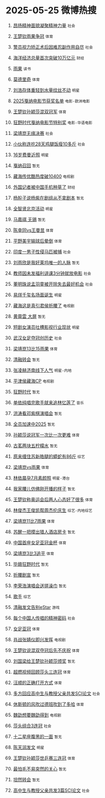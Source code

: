 # 2025-05-25 微博热搜 
1. [昂扬精神面貌凝聚精神力量](https://m.weibo.cn/search?containerid=100103type%3D1%26t%3D10%26q%3D%23%E6%98%82%E6%89%AC%E7%B2%BE%E7%A5%9E%E9%9D%A2%E8%B2%8C%E5%87%9D%E8%81%9A%E7%B2%BE%E7%A5%9E%E5%8A%9B%E9%87%8F%23&stream_entry_id=51&isnewpage=1&extparam=seat%3D1%26pos%3D0%26stream_entry_id%3D51%26cate%3D10103%26filter_type%3Drealtimehot%26c_type%3D51%26q%3D%2523%25E6%2598%2582%25E6%2589%25AC%25E7%25B2%25BE%25E7%25A5%259E%25E9%259D%25A2%25E8%25B2%258C%25E5%2587%259D%25E8%2581%259A%25E7%25B2%25BE%25E7%25A5%259E%25E5%258A%259B%25E9%2587%258F%2523%26dgr%3D0%26display_time%3D1748114426%26pre_seqid%3D17481144264970120679273) `社会` 

2. [王楚钦雨果争冠](https://m.weibo.cn/search?containerid=100103type%3D1%26t%3D10%26q%3D%23%E7%8E%8B%E6%A5%9A%E9%92%A6%E9%9B%A8%E6%9E%9C%E4%BA%89%E5%86%A0%23&stream_entry_id=31&isnewpage=1&extparam=seat%3D1%26flag%3D2%26lcate%3D5001%26cate%3D5001%26q%3D%2523%25E7%258E%258B%25E6%25A5%259A%25E9%2592%25A6%25E9%259B%25A8%25E6%259E%259C%25E4%25BA%2589%25E5%2586%25A0%2523%26dgr%3D0%26pos%3D0%26realpos%3D1%26c_type%3D31%26filter_type%3Drealtimehot%26band_rank%3D1%26stream_entry_id%3D31%26display_time%3D1748114426%26pre_seqid%3D17481144264970120679273) `体育` 

3. [警员视力矫正术后因难忍副作用自尽](https://m.weibo.cn/search?containerid=100103type%3D1%26t%3D10%26q%3D%23%E8%AD%A6%E5%91%98%E8%A7%86%E5%8A%9B%E7%9F%AB%E6%AD%A3%E6%9C%AF%E5%90%8E%E5%9B%A0%E9%9A%BE%E5%BF%8D%E5%89%AF%E4%BD%9C%E7%94%A8%E8%87%AA%E5%B0%BD%23&stream_entry_id=31&isnewpage=1&extparam=seat%3D1%26flag%3D2%26lcate%3D5001%26cate%3D5001%26q%3D%2523%25E8%25AD%25A6%25E5%2591%2598%25E8%25A7%2586%25E5%258A%259B%25E7%259F%25AB%25E6%25AD%25A3%25E6%259C%25AF%25E5%2590%258E%25E5%259B%25A0%25E9%259A%25BE%25E5%25BF%258D%25E5%2589%25AF%25E4%25BD%259C%25E7%2594%25A8%25E8%2587%25AA%25E5%25B0%25BD%2523%26dgr%3D0%26pos%3D1%26realpos%3D2%26c_type%3D31%26filter_type%3Drealtimehot%26band_rank%3D2%26stream_entry_id%3D31%26display_time%3D1748114426%26pre_seqid%3D17481144264970120679273) `社会` 

4. [海洋经济总量首次突破10万亿元](https://m.weibo.cn/search?containerid=100103type%3D1%26t%3D10%26q%3D%23%E6%B5%B7%E6%B4%8B%E7%BB%8F%E6%B5%8E%E6%80%BB%E9%87%8F%E9%A6%96%E6%AC%A1%E7%AA%81%E7%A0%B410%E4%B8%87%E4%BA%BF%E5%85%83%23&stream_entry_id=31&isnewpage=1&extparam=seat%3D1%26flag%3D0%26lcate%3D5001%26cate%3D5001%26q%3D%2523%25E6%25B5%25B7%25E6%25B4%258B%25E7%25BB%258F%25E6%25B5%258E%25E6%2580%25BB%25E9%2587%258F%25E9%25A6%2596%25E6%25AC%25A1%25E7%25AA%2581%25E7%25A0%25B410%25E4%25B8%2587%25E4%25BA%25BF%25E5%2585%2583%2523%26dgr%3D0%26pos%3D2%26realpos%3D3%26c_type%3D31%26filter_type%3Drealtimehot%26band_rank%3D3%26stream_entry_id%3D31%26display_time%3D1748114426%26pre_seqid%3D17481144264970120679273) `财经` 

5. [雨果](https://m.weibo.cn/search?containerid=100103type%3D1%26t%3D10%26q%3D%E9%9B%A8%E6%9E%9C&stream_entry_id=31&isnewpage=1&extparam=seat%3D1%26flag%3D0%26lcate%3D5001%26cate%3D5001%26q%3D%25E9%259B%25A8%25E6%259E%259C%26dgr%3D0%26pos%3D3%26realpos%3D4%26c_type%3D31%26filter_type%3Drealtimehot%26band_rank%3D4%26stream_entry_id%3D31%26display_time%3D1748114426%26pre_seqid%3D17481144264970120679273) `读书` 

6. [莫德里奇](https://m.weibo.cn/search?containerid=100103type%3D1%26t%3D10%26q%3D%E8%8E%AB%E5%BE%B7%E9%87%8C%E5%A5%87&stream_entry_id=31&isnewpage=1&extparam=seat%3D1%26flag%3D0%26lcate%3D5001%26cate%3D5001%26q%3D%25E8%258E%25AB%25E5%25BE%25B7%25E9%2587%258C%25E5%25A5%2587%26dgr%3D0%26pos%3D4%26realpos%3D5%26c_type%3D31%26filter_type%3Drealtimehot%26band_rank%3D5%26stream_entry_id%3D31%26display_time%3D1748114426%26pre_seqid%3D17481144264970120679273) `体育` 

7. [刘浩存体重轻到水量纹丝不动](https://m.weibo.cn/search?containerid=100103type%3D1%26t%3D10%26q%3D%E5%88%98%E6%B5%A9%E5%AD%98%E4%BD%93%E9%87%8D%E8%BD%BB%E5%88%B0%E6%B0%B4%E9%87%8F%E7%BA%B9%E4%B8%9D%E4%B8%8D%E5%8A%A8&stream_entry_id=31&isnewpage=1&extparam=seat%3D1%26flag%3D2%26lcate%3D5001%26cate%3D5001%26q%3D%25E5%2588%2598%25E6%25B5%25A9%25E5%25AD%2598%25E4%25BD%2593%25E9%2587%258D%25E8%25BD%25BB%25E5%2588%25B0%25E6%25B0%25B4%25E9%2587%258F%25E7%25BA%25B9%25E4%25B8%259D%25E4%25B8%258D%25E5%258A%25A8%26dgr%3D0%26pos%3D5%26realpos%3D6%26c_type%3D31%26filter_type%3Drealtimehot%26band_rank%3D6%26stream_entry_id%3D31%26display_time%3D1748114426%26pre_seqid%3D17481144264970120679273) `明星` 

8. [2025戛纳电影节获奖名单](https://m.weibo.cn/search?containerid=100103type%3D1%26t%3D10%26q%3D%232025%E6%88%9B%E7%BA%B3%E7%94%B5%E5%BD%B1%E8%8A%82%E8%8E%B7%E5%A5%96%E5%90%8D%E5%8D%95%23&stream_entry_id=31&isnewpage=1&extparam=seat%3D1%26flag%3D1%26lcate%3D5001%26cate%3D5001%26q%3D%25232025%25E6%2588%259B%25E7%25BA%25B3%25E7%2594%25B5%25E5%25BD%25B1%25E8%258A%2582%25E8%258E%25B7%25E5%25A5%2596%25E5%2590%258D%25E5%258D%2595%2523%26dgr%3D0%26pos%3D6%26realpos%3D7%26c_type%3D31%26filter_type%3Drealtimehot%26band_rank%3D7%26stream_entry_id%3D31%26display_time%3D1748114426%26pre_seqid%3D17481144264970120679273) `电影-欧洲电影` 

9. [王楚钦孙颖莎混双冠军](https://m.weibo.cn/search?containerid=100103type%3D1%26t%3D10%26q%3D%23%E7%8E%8B%E6%A5%9A%E9%92%A6%E5%AD%99%E9%A2%96%E8%8E%8E%E6%B7%B7%E5%8F%8C%E5%86%A0%E5%86%9B%23&stream_entry_id=31&isnewpage=1&extparam=seat%3D1%26flag%3D16%26lcate%3D5001%26cate%3D5001%26q%3D%2523%25E7%258E%258B%25E6%25A5%259A%25E9%2592%25A6%25E5%25AD%2599%25E9%25A2%2596%25E8%258E%258E%25E6%25B7%25B7%25E5%258F%258C%25E5%2586%25A0%25E5%2586%259B%2523%26dgr%3D0%26pos%3D7%26realpos%3D8%26c_type%3D31%26filter_type%3Drealtimehot%26band_rank%3D8%26stream_entry_id%3D31%26display_time%3D1748114426%26pre_seqid%3D17481144264970120679273) `体育` 

10. [狂野时代戛纳电影节特别奖](https://m.weibo.cn/search?containerid=100103type%3D1%26t%3D10%26q%3D%23%E7%8B%82%E9%87%8E%E6%97%B6%E4%BB%A3%E6%88%9B%E7%BA%B3%E7%94%B5%E5%BD%B1%E8%8A%82%E7%89%B9%E5%88%AB%E5%A5%96%23&stream_entry_id=31&isnewpage=1&extparam=seat%3D1%26flag%3D0%26lcate%3D5001%26cate%3D5001%26q%3D%2523%25E7%258B%2582%25E9%2587%258E%25E6%2597%25B6%25E4%25BB%25A3%25E6%2588%259B%25E7%25BA%25B3%25E7%2594%25B5%25E5%25BD%25B1%25E8%258A%2582%25E7%2589%25B9%25E5%2588%25AB%25E5%25A5%2596%2523%26dgr%3D0%26pos%3D8%26realpos%3D9%26c_type%3D31%26filter_type%3Drealtimehot%26band_rank%3D9%26stream_entry_id%3D31%26display_time%3D1748114426%26pre_seqid%3D17481144264970120679273) `电影-华语电影` 

11. [梁靖崑无缘决赛](https://m.weibo.cn/search?containerid=100103type%3D1%26t%3D10%26q%3D%23%E6%A2%81%E9%9D%96%E5%B4%91%E6%97%A0%E7%BC%98%E5%86%B3%E8%B5%9B%23&stream_entry_id=31&isnewpage=1&extparam=seat%3D1%26flag%3D0%26lcate%3D5001%26cate%3D5001%26q%3D%2523%25E6%25A2%2581%25E9%259D%2596%25E5%25B4%2591%25E6%2597%25A0%25E7%25BC%2598%25E5%2586%25B3%25E8%25B5%259B%2523%26dgr%3D0%26pos%3D9%26realpos%3D10%26c_type%3D31%26filter_type%3Drealtimehot%26band_rank%3D10%26stream_entry_id%3D31%26display_time%3D1748114426%26pre_seqid%3D17481144264970120679273) `社会` 

12. [小伙称连吃28天鸡腿饭瘦10多斤](https://m.weibo.cn/search?containerid=100103type%3D1%26t%3D10%26q%3D%23%E5%B0%8F%E4%BC%99%E7%A7%B0%E8%BF%9E%E5%90%8328%E5%A4%A9%E9%B8%A1%E8%85%BF%E9%A5%AD%E7%98%A610%E5%A4%9A%E6%96%A4%23&stream_entry_id=31&isnewpage=1&extparam=seat%3D1%26flag%3D2%26lcate%3D5001%26cate%3D5001%26q%3D%2523%25E5%25B0%258F%25E4%25BC%2599%25E7%25A7%25B0%25E8%25BF%259E%25E5%2590%258328%25E5%25A4%25A9%25E9%25B8%25A1%25E8%2585%25BF%25E9%25A5%25AD%25E7%2598%25A610%25E5%25A4%259A%25E6%2596%25A4%2523%26dgr%3D0%26pos%3D10%26realpos%3D11%26c_type%3D31%26filter_type%3Drealtimehot%26band_rank%3D11%26stream_entry_id%3D31%26display_time%3D1748114426%26pre_seqid%3D17481144264970120679273) `社会` 

13. [16岁费曼近照](https://m.weibo.cn/search?containerid=100103type%3D1%26t%3D10%26q%3D%2316%E5%B2%81%E8%B4%B9%E6%9B%BC%E8%BF%91%E7%85%A7%23&stream_entry_id=31&isnewpage=1&extparam=seat%3D1%26flag%3D2%26lcate%3D5001%26cate%3D5001%26q%3D%252316%25E5%25B2%2581%25E8%25B4%25B9%25E6%259B%25BC%25E8%25BF%2591%25E7%2585%25A7%2523%26dgr%3D0%26pos%3D11%26realpos%3D12%26c_type%3D31%26filter_type%3Drealtimehot%26band_rank%3D12%26stream_entry_id%3D31%26display_time%3D1748114426%26pre_seqid%3D17481144264970120679273) `明星` 

14. [戛纳召回](https://m.weibo.cn/search?containerid=100103type%3D1%26t%3D10%26q%3D%E6%88%9B%E7%BA%B3%E5%8F%AC%E5%9B%9E&stream_entry_id=31&isnewpage=1&extparam=seat%3D1%26flag%3D0%26lcate%3D5001%26cate%3D5001%26q%3D%25E6%2588%259B%25E7%25BA%25B3%25E5%258F%25AC%25E5%259B%259E%26dgr%3D0%26pos%3D12%26realpos%3D13%26c_type%3D31%26filter_type%3Drealtimehot%26band_rank%3D13%26stream_entry_id%3D31%26display_time%3D1748114426%26pre_seqid%3D17481144264970120679273) `暂无` 

15. [藏海传优酷热度破10400](https://m.weibo.cn/search?containerid=100103type%3D1%26t%3D10%26q%3D%23%E8%97%8F%E6%B5%B7%E4%BC%A0%E4%BC%98%E9%85%B7%E7%83%AD%E5%BA%A6%E7%A0%B410400%23&stream_entry_id=31&isnewpage=1&extparam=seat%3D1%26flag%3D0%26lcate%3D5001%26cate%3D5001%26q%3D%2523%25E8%2597%258F%25E6%25B5%25B7%25E4%25BC%25A0%25E4%25BC%2598%25E9%2585%25B7%25E7%2583%25AD%25E5%25BA%25A6%25E7%25A0%25B410400%2523%26dgr%3D0%26pos%3D13%26realpos%3D14%26c_type%3D31%26filter_type%3Drealtimehot%26band_rank%3D14%26stream_entry_id%3D31%26display_time%3D1748114426%26pre_seqid%3D17481144264970120679273) `电视剧` 

16. [外国记者被中国手机种草了](https://m.weibo.cn/search?containerid=100103type%3D1%26t%3D10%26q%3D%23%E5%A4%96%E5%9B%BD%E8%AE%B0%E8%80%85%E8%A2%AB%E4%B8%AD%E5%9B%BD%E6%89%8B%E6%9C%BA%E7%A7%8D%E8%8D%89%E4%BA%86%23&stream_entry_id=31&isnewpage=1&extparam=seat%3D1%26flag%3D2%26lcate%3D5001%26cate%3D5001%26q%3D%2523%25E5%25A4%2596%25E5%259B%25BD%25E8%25AE%25B0%25E8%2580%2585%25E8%25A2%25AB%25E4%25B8%25AD%25E5%259B%25BD%25E6%2589%258B%25E6%259C%25BA%25E7%25A7%258D%25E8%258D%2589%25E4%25BA%2586%2523%26dgr%3D0%26pos%3D14%26realpos%3D15%26c_type%3D31%26filter_type%3Drealtimehot%26band_rank%3D15%26stream_entry_id%3D31%26display_time%3D1748114426%26pre_seqid%3D17481144264970120679273) `财经` 

17. [杨肸子说杨紫在剧组从不拿剧本](https://m.weibo.cn/search?containerid=100103type%3D1%26t%3D10%26q%3D%E6%9D%A8%E8%82%B8%E5%AD%90%E8%AF%B4%E6%9D%A8%E7%B4%AB%E5%9C%A8%E5%89%A7%E7%BB%84%E4%BB%8E%E4%B8%8D%E6%8B%BF%E5%89%A7%E6%9C%AC&stream_entry_id=31&isnewpage=1&extparam=seat%3D1%26flag%3D0%26lcate%3D5001%26cate%3D5001%26q%3D%25E6%259D%25A8%25E8%2582%25B8%25E5%25AD%2590%25E8%25AF%25B4%25E6%259D%25A8%25E7%25B4%25AB%25E5%259C%25A8%25E5%2589%25A7%25E7%25BB%2584%25E4%25BB%258E%25E4%25B8%258D%25E6%258B%25BF%25E5%2589%25A7%25E6%259C%25AC%26dgr%3D0%26pos%3D15%26realpos%3D16%26c_type%3D31%26filter_type%3Drealtimehot%26band_rank%3D16%26stream_entry_id%3D31%26display_time%3D1748114426%26pre_seqid%3D17481144264970120679273) `暂无` 

18. [全智贤北京活动](https://m.weibo.cn/search?containerid=100103type%3D1%26t%3D10%26q%3D%23%E5%85%A8%E6%99%BA%E8%B4%A4%E5%8C%97%E4%BA%AC%E6%B4%BB%E5%8A%A8%23&stream_entry_id=31&isnewpage=1&extparam=seat%3D1%26flag%3D0%26lcate%3D5001%26cate%3D5001%26q%3D%2523%25E5%2585%25A8%25E6%2599%25BA%25E8%25B4%25A4%25E5%258C%2597%25E4%25BA%25AC%25E6%25B4%25BB%25E5%258A%25A8%2523%26dgr%3D0%26pos%3D16%26realpos%3D17%26c_type%3D31%26filter_type%3Drealtimehot%26band_rank%3D17%26stream_entry_id%3D31%26display_time%3D1748114426%26pre_seqid%3D17481144264970120679273) `明星` 

19. [马嘉祺 无锡](https://m.weibo.cn/search?containerid=100103type%3D1%26t%3D10%26q%3D%E9%A9%AC%E5%98%89%E7%A5%BA+%E6%97%A0%E9%94%A1&stream_entry_id=31&isnewpage=1&extparam=seat%3D1%26flag%3D0%26lcate%3D5001%26cate%3D5001%26q%3D%25E9%25A9%25AC%25E5%2598%2589%25E7%25A5%25BA%2520%25E6%2597%25A0%25E9%2594%25A1%26dgr%3D0%26pos%3D17%26realpos%3D18%26c_type%3D31%26filter_type%3Drealtimehot%26band_rank%3D18%26stream_entry_id%3D31%26display_time%3D1748114426%26pre_seqid%3D17481144264970120679273) `暂无` 

20. [陈幸同vs王曼昱](https://m.weibo.cn/search?containerid=100103type%3D1%26t%3D10%26q%3D%23%E9%99%88%E5%B9%B8%E5%90%8Cvs%E7%8E%8B%E6%9B%BC%E6%98%B1%23&stream_entry_id=31&isnewpage=1&extparam=seat%3D1%26flag%3D0%26lcate%3D5001%26cate%3D5001%26q%3D%2523%25E9%2599%2588%25E5%25B9%25B8%25E5%2590%258Cvs%25E7%258E%258B%25E6%259B%25BC%25E6%2598%25B1%2523%26dgr%3D0%26pos%3D18%26realpos%3D19%26c_type%3D31%26filter_type%3Drealtimehot%26band_rank%3D19%26stream_entry_id%3D31%26display_time%3D1748114426%26pre_seqid%3D17481144264970120679273) `体育` 

21. [平野美宇输球后晕倒](https://m.weibo.cn/search?containerid=100103type%3D1%26t%3D10%26q%3D%23%E5%B9%B3%E9%87%8E%E7%BE%8E%E5%AE%87%E8%BE%93%E7%90%83%E5%90%8E%E6%99%95%E5%80%92%23&stream_entry_id=31&isnewpage=1&extparam=seat%3D1%26flag%3D0%26lcate%3D5001%26cate%3D5001%26q%3D%2523%25E5%25B9%25B3%25E9%2587%258E%25E7%25BE%258E%25E5%25AE%2587%25E8%25BE%2593%25E7%2590%2583%25E5%2590%258E%25E6%2599%2595%25E5%2580%2592%2523%26dgr%3D0%26pos%3D19%26realpos%3D20%26c_type%3D31%26filter_type%3Drealtimehot%26band_rank%3D20%26stream_entry_id%3D31%26display_time%3D1748114426%26pre_seqid%3D17481144264970120679273) `体育` 

22. [印度一男子性侵马匹被捕](https://m.weibo.cn/search?containerid=100103type%3D1%26t%3D10%26q%3D%23%E5%8D%B0%E5%BA%A6%E4%B8%80%E7%94%B7%E5%AD%90%E6%80%A7%E4%BE%B5%E9%A9%AC%E5%8C%B9%E8%A2%AB%E6%8D%95%23&stream_entry_id=31&isnewpage=1&extparam=seat%3D1%26flag%3D0%26lcate%3D5001%26cate%3D5001%26q%3D%2523%25E5%258D%25B0%25E5%25BA%25A6%25E4%25B8%2580%25E7%2594%25B7%25E5%25AD%2590%25E6%2580%25A7%25E4%25BE%25B5%25E9%25A9%25AC%25E5%258C%25B9%25E8%25A2%25AB%25E6%258D%2595%2523%26dgr%3D0%26pos%3D20%26realpos%3D21%26c_type%3D31%26filter_type%3Drealtimehot%26band_rank%3D21%26stream_entry_id%3D31%26display_time%3D1748114426%26pre_seqid%3D17481144264970120679273) `社会` 

23. [刘雨欣是我好莱坞唯一的人脉](https://m.weibo.cn/search?containerid=100103type%3D1%26t%3D10%26q%3D%E5%88%98%E9%9B%A8%E6%AC%A3%E6%98%AF%E6%88%91%E5%A5%BD%E8%8E%B1%E5%9D%9E%E5%94%AF%E4%B8%80%E7%9A%84%E4%BA%BA%E8%84%89&stream_entry_id=31&isnewpage=1&extparam=seat%3D1%26flag%3D1%26lcate%3D5001%26cate%3D5001%26q%3D%25E5%2588%2598%25E9%259B%25A8%25E6%25AC%25A3%25E6%2598%25AF%25E6%2588%2591%25E5%25A5%25BD%25E8%258E%25B1%25E5%259D%259E%25E5%2594%25AF%25E4%25B8%2580%25E7%259A%2584%25E4%25BA%25BA%25E8%2584%2589%26dgr%3D0%26pos%3D21%26realpos%3D22%26c_type%3D31%26filter_type%3Drealtimehot%26band_rank%3D22%26stream_entry_id%3D31%26display_time%3D1748114426%26pre_seqid%3D17481144264970120679273) `暂无` 

24. [教师因未发福利讲课3分钟就放电影](https://m.weibo.cn/search?containerid=100103type%3D1%26t%3D10%26q%3D%23%E6%95%99%E5%B8%88%E5%9B%A0%E6%9C%AA%E5%8F%91%E7%A6%8F%E5%88%A9%E8%AE%B2%E8%AF%BE3%E5%88%86%E9%92%9F%E5%B0%B1%E6%94%BE%E7%94%B5%E5%BD%B1%23&stream_entry_id=31&isnewpage=1&extparam=seat%3D1%26flag%3D0%26lcate%3D5001%26cate%3D5001%26q%3D%2523%25E6%2595%2599%25E5%25B8%2588%25E5%259B%25A0%25E6%259C%25AA%25E5%258F%2591%25E7%25A6%258F%25E5%2588%25A9%25E8%25AE%25B2%25E8%25AF%25BE3%25E5%2588%2586%25E9%2592%259F%25E5%25B0%25B1%25E6%2594%25BE%25E7%2594%25B5%25E5%25BD%25B1%2523%26dgr%3D0%26pos%3D22%26realpos%3D23%26c_type%3D31%26filter_type%3Drealtimehot%26band_rank%3D23%26stream_entry_id%3D31%26display_time%3D1748114426%26pre_seqid%3D17481144264970120679273) `社会` 

25. [董明珠说孟羽童被开除失去最好机会](https://m.weibo.cn/search?containerid=100103type%3D1%26t%3D10%26q%3D%23%E8%91%A3%E6%98%8E%E7%8F%A0%E8%AF%B4%E5%AD%9F%E7%BE%BD%E7%AB%A5%E8%A2%AB%E5%BC%80%E9%99%A4%E5%A4%B1%E5%8E%BB%E6%9C%80%E5%A5%BD%E6%9C%BA%E4%BC%9A%23&stream_entry_id=31&isnewpage=1&extparam=seat%3D1%26flag%3D0%26lcate%3D5001%26cate%3D5001%26q%3D%2523%25E8%2591%25A3%25E6%2598%258E%25E7%258F%25A0%25E8%25AF%25B4%25E5%25AD%259F%25E7%25BE%25BD%25E7%25AB%25A5%25E8%25A2%25AB%25E5%25BC%2580%25E9%2599%25A4%25E5%25A4%25B1%25E5%258E%25BB%25E6%259C%2580%25E5%25A5%25BD%25E6%259C%25BA%25E4%25BC%259A%2523%26dgr%3D0%26pos%3D23%26realpos%3D24%26c_type%3D31%26filter_type%3Drealtimehot%26band_rank%3D24%26stream_entry_id%3D31%26display_time%3D1748114426%26pre_seqid%3D17481144264970120679273) `社会` 

26. [易烊千玺名场面诞生](https://m.weibo.cn/search?containerid=100103type%3D1%26t%3D10%26q%3D%23%E6%98%93%E7%83%8A%E5%8D%83%E7%8E%BA%E5%90%8D%E5%9C%BA%E9%9D%A2%E8%AF%9E%E7%94%9F%23&stream_entry_id=31&isnewpage=1&extparam=seat%3D1%26flag%3D0%26lcate%3D5001%26cate%3D5001%26q%3D%2523%25E6%2598%2593%25E7%2583%258A%25E5%258D%2583%25E7%258E%25BA%25E5%2590%258D%25E5%259C%25BA%25E9%259D%25A2%25E8%25AF%259E%25E7%2594%259F%2523%26dgr%3D0%26pos%3D24%26realpos%3D25%26c_type%3D31%26filter_type%3Drealtimehot%26band_rank%3D25%26stream_entry_id%3D31%26display_time%3D1748114426%26pre_seqid%3D17481144264970120679273) `明星` 

27. [藏海这是真引君侯折腰了](https://m.weibo.cn/search?containerid=100103type%3D1%26t%3D10%26q%3D%E8%97%8F%E6%B5%B7%E8%BF%99%E6%98%AF%E7%9C%9F%E5%BC%95%E5%90%9B%E4%BE%AF%E6%8A%98%E8%85%B0%E4%BA%86&stream_entry_id=31&isnewpage=1&extparam=seat%3D1%26flag%3D0%26lcate%3D5001%26cate%3D5001%26q%3D%25E8%2597%258F%25E6%25B5%25B7%25E8%25BF%2599%25E6%2598%25AF%25E7%259C%259F%25E5%25BC%2595%25E5%2590%259B%25E4%25BE%25AF%25E6%258A%2598%25E8%2585%25B0%25E4%25BA%2586%26dgr%3D0%26pos%3D25%26realpos%3D26%26c_type%3D31%26filter_type%3Drealtimehot%26band_rank%3D26%26stream_entry_id%3D31%26display_time%3D1748114426%26pre_seqid%3D17481144264970120679273) `电视剧` 

28. [黄霄雲 大屏](https://m.weibo.cn/search?containerid=100103type%3D1%26t%3D10%26q%3D%E9%BB%84%E9%9C%84%E9%9B%B2+%E5%A4%A7%E5%B1%8F&stream_entry_id=31&isnewpage=1&extparam=seat%3D1%26flag%3D0%26lcate%3D5001%26cate%3D5001%26q%3D%25E9%25BB%2584%25E9%259C%2584%25E9%259B%25B2%2520%25E5%25A4%25A7%25E5%25B1%258F%26dgr%3D0%26pos%3D26%26realpos%3D27%26c_type%3D31%26filter_type%3Drealtimehot%26band_rank%3D27%26stream_entry_id%3D31%26display_time%3D1748114426%26pre_seqid%3D17481144264970120679273) `暂无` 

29. [短剧女演员吐槽影视行业现状](https://m.weibo.cn/search?containerid=100103type%3D1%26t%3D10%26q%3D%23%E7%9F%AD%E5%89%A7%E5%A5%B3%E6%BC%94%E5%91%98%E5%90%90%E6%A7%BD%E5%BD%B1%E8%A7%86%E8%A1%8C%E4%B8%9A%E7%8E%B0%E7%8A%B6%23&stream_entry_id=31&isnewpage=1&extparam=seat%3D1%26flag%3D0%26lcate%3D5001%26cate%3D5001%26q%3D%2523%25E7%259F%25AD%25E5%2589%25A7%25E5%25A5%25B3%25E6%25BC%2594%25E5%2591%2598%25E5%2590%2590%25E6%25A7%25BD%25E5%25BD%25B1%25E8%25A7%2586%25E8%25A1%258C%25E4%25B8%259A%25E7%258E%25B0%25E7%258A%25B6%2523%26dgr%3D0%26pos%3D27%26realpos%3D28%26c_type%3D31%26filter_type%3Drealtimehot%26band_rank%3D28%26stream_entry_id%3D31%26display_time%3D1748114426%26pre_seqid%3D17481144264970120679273) `明星` 

30. [武汉女足夺冠创历史](https://m.weibo.cn/search?containerid=100103type%3D1%26t%3D10%26q%3D%23%E6%AD%A6%E6%B1%89%E5%A5%B3%E8%B6%B3%E5%A4%BA%E5%86%A0%E5%88%9B%E5%8E%86%E5%8F%B2%23&stream_entry_id=31&isnewpage=1&extparam=seat%3D1%26flag%3D0%26lcate%3D5001%26cate%3D5001%26q%3D%2523%25E6%25AD%25A6%25E6%25B1%2589%25E5%25A5%25B3%25E8%25B6%25B3%25E5%25A4%25BA%25E5%2586%25A0%25E5%2588%259B%25E5%258E%2586%25E5%258F%25B2%2523%26dgr%3D0%26pos%3D28%26realpos%3D29%26c_type%3D31%26filter_type%3Drealtimehot%26band_rank%3D29%26stream_entry_id%3D31%26display_time%3D1748114426%26pre_seqid%3D17481144264970120679273) `社会` 

31. [梁靖崑13比15雨果](https://m.weibo.cn/search?containerid=100103type%3D1%26t%3D10%26q%3D%23%E6%A2%81%E9%9D%96%E5%B4%9113%E6%AF%9415%E9%9B%A8%E6%9E%9C%23&stream_entry_id=31&isnewpage=1&extparam=seat%3D1%26flag%3D0%26lcate%3D5001%26cate%3D5001%26q%3D%2523%25E6%25A2%2581%25E9%259D%2596%25E5%25B4%259113%25E6%25AF%259415%25E9%259B%25A8%25E6%259E%259C%2523%26dgr%3D0%26pos%3D29%26realpos%3D30%26c_type%3D31%26filter_type%3Drealtimehot%26band_rank%3D30%26stream_entry_id%3D31%26display_time%3D1748114426%26pre_seqid%3D17481144264970120679273) `体育` 

32. [清融转会](https://m.weibo.cn/search?containerid=100103type%3D1%26t%3D10%26q%3D%E6%B8%85%E8%9E%8D%E8%BD%AC%E4%BC%9A&stream_entry_id=31&isnewpage=1&extparam=seat%3D1%26flag%3D0%26lcate%3D5001%26cate%3D5001%26q%3D%25E6%25B8%2585%25E8%259E%258D%25E8%25BD%25AC%25E4%25BC%259A%26dgr%3D0%26pos%3D30%26realpos%3D31%26c_type%3D31%26filter_type%3Drealtimehot%26band_rank%3D31%26stream_entry_id%3D31%26display_time%3D1748114426%26pre_seqid%3D17481144264970120679273) `暂无` 

33. [张凌赫济南线下人气](https://m.weibo.cn/search?containerid=100103type%3D1%26t%3D10%26q%3D%23%E5%BC%A0%E5%87%8C%E8%B5%AB%E6%B5%8E%E5%8D%97%E7%BA%BF%E4%B8%8B%E4%BA%BA%E6%B0%94%23&stream_entry_id=31&isnewpage=1&extparam=seat%3D1%26flag%3D0%26lcate%3D5001%26cate%3D5001%26q%3D%2523%25E5%25BC%25A0%25E5%2587%258C%25E8%25B5%25AB%25E6%25B5%258E%25E5%258D%2597%25E7%25BA%25BF%25E4%25B8%258B%25E4%25BA%25BA%25E6%25B0%2594%2523%26dgr%3D0%26pos%3D31%26realpos%3D32%26c_type%3D31%26filter_type%3Drealtimehot%26band_rank%3D32%26stream_entry_id%3D31%26display_time%3D1748114426%26pre_seqid%3D17481144264970120679273) `明星-内地` 

34. [平津侯藏海CP](https://m.weibo.cn/search?containerid=100103type%3D1%26t%3D10%26q%3D%23%E5%B9%B3%E6%B4%A5%E4%BE%AF%E8%97%8F%E6%B5%B7CP%23&stream_entry_id=31&isnewpage=1&extparam=seat%3D1%26flag%3D0%26lcate%3D5001%26cate%3D5001%26q%3D%2523%25E5%25B9%25B3%25E6%25B4%25A5%25E4%25BE%25AF%25E8%2597%258F%25E6%25B5%25B7CP%2523%26dgr%3D0%26pos%3D32%26realpos%3D33%26c_type%3D31%26filter_type%3Drealtimehot%26band_rank%3D33%26stream_entry_id%3D31%26display_time%3D1748114426%26pre_seqid%3D17481144264970120679273) `电视剧` 

35. [狂野时代](https://m.weibo.cn/search?containerid=100103type%3D1%26t%3D10%26q%3D%E7%8B%82%E9%87%8E%E6%97%B6%E4%BB%A3&stream_entry_id=31&isnewpage=1&extparam=seat%3D1%26flag%3D0%26lcate%3D5001%26cate%3D5001%26q%3D%25E7%258B%2582%25E9%2587%258E%25E6%2597%25B6%25E4%25BB%25A3%26dgr%3D0%26pos%3D33%26realpos%3D34%26c_type%3D31%26filter_type%3Drealtimehot%26band_rank%3D34%26stream_entry_id%3D31%26display_time%3D1748114426%26pre_seqid%3D17481144264970120679273) `暂无` 

36. [单依纯唱完歌手就来追林忆莲了](https://m.weibo.cn/search?containerid=100103type%3D1%26t%3D10%26q%3D%E5%8D%95%E4%BE%9D%E7%BA%AF%E5%94%B1%E5%AE%8C%E6%AD%8C%E6%89%8B%E5%B0%B1%E6%9D%A5%E8%BF%BD%E6%9E%97%E5%BF%86%E8%8E%B2%E4%BA%86&stream_entry_id=31&isnewpage=1&extparam=seat%3D1%26flag%3D0%26lcate%3D5001%26cate%3D5001%26q%3D%25E5%258D%2595%25E4%25BE%259D%25E7%25BA%25AF%25E5%2594%25B1%25E5%25AE%258C%25E6%25AD%258C%25E6%2589%258B%25E5%25B0%25B1%25E6%259D%25A5%25E8%25BF%25BD%25E6%259E%2597%25E5%25BF%2586%25E8%258E%25B2%25E4%25BA%2586%26dgr%3D0%26pos%3D34%26realpos%3D35%26c_type%3D31%26filter_type%3Drealtimehot%26band_rank%3D35%26stream_entry_id%3D31%26display_time%3D1748114426%26pre_seqid%3D17481144264970120679273) `音乐` 

37. [洪涛看邓紫棋演唱会](https://m.weibo.cn/search?containerid=100103type%3D1%26t%3D10%26q%3D%23%E6%B4%AA%E6%B6%9B%E7%9C%8B%E9%82%93%E7%B4%AB%E6%A3%8B%E6%BC%94%E5%94%B1%E4%BC%9A%23&stream_entry_id=31&isnewpage=1&extparam=seat%3D1%26flag%3D0%26lcate%3D5001%26cate%3D5001%26q%3D%2523%25E6%25B4%25AA%25E6%25B6%259B%25E7%259C%258B%25E9%2582%2593%25E7%25B4%25AB%25E6%25A3%258B%25E6%25BC%2594%25E5%2594%25B1%25E4%25BC%259A%2523%26dgr%3D0%26pos%3D35%26realpos%3D36%26c_type%3D31%26filter_type%3Drealtimehot%26band_rank%3D36%26stream_entry_id%3D31%26display_time%3D1748114426%26pre_seqid%3D17481144264970120679273) `暂无` 

38. [全员加速中2025](https://m.weibo.cn/search?containerid=100103type%3D1%26t%3D10%26q%3D%23%E5%85%A8%E5%91%98%E5%8A%A0%E9%80%9F%E4%B8%AD2025%23&stream_entry_id=31&isnewpage=1&extparam=seat%3D1%26flag%3D0%26lcate%3D5001%26cate%3D5001%26q%3D%2523%25E5%2585%25A8%25E5%2591%2598%25E5%258A%25A0%25E9%2580%259F%25E4%25B8%25AD2025%2523%26dgr%3D0%26pos%3D36%26realpos%3D37%26c_type%3D31%26filter_type%3Drealtimehot%26band_rank%3D37%26stream_entry_id%3D31%26display_time%3D1748114426%26pre_seqid%3D17481144264970120679273) `暂无` 

39. [孙颖莎说冠军一次比一次更难](https://m.weibo.cn/search?containerid=100103type%3D1%26t%3D10%26q%3D%23%E5%AD%99%E9%A2%96%E8%8E%8E%E8%AF%B4%E5%86%A0%E5%86%9B%E4%B8%80%E6%AC%A1%E6%AF%94%E4%B8%80%E6%AC%A1%E6%9B%B4%E9%9A%BE%23&stream_entry_id=31&isnewpage=1&extparam=seat%3D1%26flag%3D0%26lcate%3D5001%26cate%3D5001%26q%3D%2523%25E5%25AD%2599%25E9%25A2%2596%25E8%258E%258E%25E8%25AF%25B4%25E5%2586%25A0%25E5%2586%259B%25E4%25B8%2580%25E6%25AC%25A1%25E6%25AF%2594%25E4%25B8%2580%25E6%25AC%25A1%25E6%259B%25B4%25E9%259A%25BE%2523%26dgr%3D0%26pos%3D37%26realpos%3D38%26c_type%3D31%26filter_type%3Drealtimehot%26band_rank%3D38%26stream_entry_id%3D31%26display_time%3D1748114426%26pre_seqid%3D17481144264970120679273) `体育` 

40. [古茗两块五柠檬水](https://m.weibo.cn/search?containerid=100103type%3D1%26t%3D10%26q%3D%E5%8F%A4%E8%8C%97%E4%B8%A4%E5%9D%97%E4%BA%94%E6%9F%A0%E6%AA%AC%E6%B0%B4&stream_entry_id=31&isnewpage=1&extparam=seat%3D1%26flag%3D0%26lcate%3D5001%26cate%3D5001%26q%3D%25E5%258F%25A4%25E8%258C%2597%25E4%25B8%25A4%25E5%259D%2597%25E4%25BA%2594%25E6%259F%25A0%25E6%25AA%25AC%25E6%25B0%25B4%26dgr%3D0%26pos%3D38%26realpos%3D39%26c_type%3D31%26filter_type%3Drealtimehot%26band_rank%3D39%26stream_entry_id%3D31%26display_time%3D1748114426%26pre_seqid%3D17481144264970120679273) `暂无` 

41. [原来缠住苏新皓腿的蟒蛇有86斤](https://m.weibo.cn/search?containerid=100103type%3D1%26t%3D10%26q%3D%E5%8E%9F%E6%9D%A5%E7%BC%A0%E4%BD%8F%E8%8B%8F%E6%96%B0%E7%9A%93%E8%85%BF%E7%9A%84%E8%9F%92%E8%9B%87%E6%9C%8986%E6%96%A4&stream_entry_id=31&isnewpage=1&extparam=seat%3D1%26flag%3D0%26lcate%3D5001%26cate%3D5001%26q%3D%25E5%258E%259F%25E6%259D%25A5%25E7%25BC%25A0%25E4%25BD%258F%25E8%258B%258F%25E6%2596%25B0%25E7%259A%2593%25E8%2585%25BF%25E7%259A%2584%25E8%259F%2592%25E8%259B%2587%25E6%259C%258986%25E6%2596%25A4%26dgr%3D0%26pos%3D39%26realpos%3D40%26c_type%3D31%26filter_type%3Drealtimehot%26band_rank%3D40%26stream_entry_id%3D31%26display_time%3D1748114426%26pre_seqid%3D17481144264970120679273) `综艺` 

42. [梁靖崑vs雨果](https://m.weibo.cn/search?containerid=100103type%3D1%26t%3D10%26q%3D%23%E6%A2%81%E9%9D%96%E5%B4%91vs%E9%9B%A8%E6%9E%9C%23&stream_entry_id=31&isnewpage=1&extparam=seat%3D1%26flag%3D0%26lcate%3D5001%26cate%3D5001%26q%3D%2523%25E6%25A2%2581%25E9%259D%2596%25E5%25B4%2591vs%25E9%259B%25A8%25E6%259E%259C%2523%26dgr%3D0%26pos%3D40%26realpos%3D41%26c_type%3D31%26filter_type%3Drealtimehot%26band_rank%3D41%26stream_entry_id%3D31%26display_time%3D1748114426%26pre_seqid%3D17481144264970120679273) `体育` 

43. [林依晨孕7月素颜照](https://m.weibo.cn/search?containerid=100103type%3D1%26t%3D10%26q%3D%23%E6%9E%97%E4%BE%9D%E6%99%A8%E5%AD%957%E6%9C%88%E7%B4%A0%E9%A2%9C%E7%85%A7%23&stream_entry_id=31&isnewpage=1&extparam=seat%3D1%26flag%3D0%26lcate%3D5001%26cate%3D5001%26q%3D%2523%25E6%259E%2597%25E4%25BE%259D%25E6%2599%25A8%25E5%25AD%25957%25E6%259C%2588%25E7%25B4%25A0%25E9%25A2%259C%25E7%2585%25A7%2523%26dgr%3D0%26pos%3D41%26realpos%3D42%26c_type%3D31%26filter_type%3Drealtimehot%26band_rank%3D42%26stream_entry_id%3D31%26display_time%3D1748114426%26pre_seqid%3D17481144264970120679273) `明星-港台` 

44. [我家腰儿仿佛刚开播的样子](https://m.weibo.cn/search?containerid=100103type%3D1%26t%3D10%26q%3D%E6%88%91%E5%AE%B6%E8%85%B0%E5%84%BF%E4%BB%BF%E4%BD%9B%E5%88%9A%E5%BC%80%E6%92%AD%E7%9A%84%E6%A0%B7%E5%AD%90&stream_entry_id=31&isnewpage=1&extparam=seat%3D1%26flag%3D0%26lcate%3D5001%26cate%3D5001%26q%3D%25E6%2588%2591%25E5%25AE%25B6%25E8%2585%25B0%25E5%2584%25BF%25E4%25BB%25BF%25E4%25BD%259B%25E5%2588%259A%25E5%25BC%2580%25E6%2592%25AD%25E7%259A%2584%25E6%25A0%25B7%25E5%25AD%2590%26dgr%3D0%26pos%3D42%26realpos%3D43%26c_type%3D31%26filter_type%3Drealtimehot%26band_rank%3D43%26stream_entry_id%3D31%26display_time%3D1748114426%26pre_seqid%3D17481144264970120679273) `暂无` 

45. [王楚钦称奥运会后两人心态好了很多](https://m.weibo.cn/search?containerid=100103type%3D1%26t%3D10%26q%3D%23%E7%8E%8B%E6%A5%9A%E9%92%A6%E7%A7%B0%E5%A5%A5%E8%BF%90%E4%BC%9A%E5%90%8E%E4%B8%A4%E4%BA%BA%E5%BF%83%E6%80%81%E5%A5%BD%E4%BA%86%E5%BE%88%E5%A4%9A%23&stream_entry_id=31&isnewpage=1&extparam=seat%3D1%26flag%3D0%26lcate%3D5001%26cate%3D5001%26q%3D%2523%25E7%258E%258B%25E6%25A5%259A%25E9%2592%25A6%25E7%25A7%25B0%25E5%25A5%25A5%25E8%25BF%2590%25E4%25BC%259A%25E5%2590%258E%25E4%25B8%25A4%25E4%25BA%25BA%25E5%25BF%2583%25E6%2580%2581%25E5%25A5%25BD%25E4%25BA%2586%25E5%25BE%2588%25E5%25A4%259A%2523%26dgr%3D0%26pos%3D43%26realpos%3D44%26c_type%3D31%26filter_type%3Drealtimehot%26band_rank%3D44%26stream_entry_id%3D31%26display_time%3D1748114426%26pre_seqid%3D17481144264970120679273) `体育` 

46. [林俊杰王俊凯帮周杰伦庆生](https://m.weibo.cn/search?containerid=100103type%3D1%26t%3D10%26q%3D%23%E6%9E%97%E4%BF%8A%E6%9D%B0%E7%8E%8B%E4%BF%8A%E5%87%AF%E5%B8%AE%E5%91%A8%E6%9D%B0%E4%BC%A6%E5%BA%86%E7%94%9F%23&stream_entry_id=31&isnewpage=1&extparam=seat%3D1%26flag%3D0%26lcate%3D5001%26cate%3D5001%26q%3D%2523%25E6%259E%2597%25E4%25BF%258A%25E6%259D%25B0%25E7%258E%258B%25E4%25BF%258A%25E5%2587%25AF%25E5%25B8%25AE%25E5%2591%25A8%25E6%259D%25B0%25E4%25BC%25A6%25E5%25BA%2586%25E7%2594%259F%2523%26dgr%3D0%26pos%3D44%26realpos%3D45%26c_type%3D31%26filter_type%3Drealtimehot%26band_rank%3D45%26stream_entry_id%3D31%26display_time%3D1748114426%26pre_seqid%3D17481144264970120679273) `综艺-内地综艺` 

47. [梁靖崑11比7雨果](https://m.weibo.cn/search?containerid=100103type%3D1%26t%3D10%26q%3D%23%E6%A2%81%E9%9D%96%E5%B4%9111%E6%AF%947%E9%9B%A8%E6%9E%9C%23&stream_entry_id=31&isnewpage=1&extparam=seat%3D1%26flag%3D0%26lcate%3D5001%26cate%3D5001%26q%3D%2523%25E6%25A2%2581%25E9%259D%2596%25E5%25B4%259111%25E6%25AF%25947%25E9%259B%25A8%25E6%259E%259C%2523%26dgr%3D0%26pos%3D45%26realpos%3D46%26c_type%3D31%26filter_type%3Drealtimehot%26band_rank%3D46%26stream_entry_id%3D31%26display_time%3D1748114426%26pre_seqid%3D17481144264970120679273) `体育` 

48. [苏醒一把摸出猎人酒店房卡](https://m.weibo.cn/search?containerid=100103type%3D1%26t%3D10%26q%3D%E8%8B%8F%E9%86%92%E4%B8%80%E6%8A%8A%E6%91%B8%E5%87%BA%E7%8C%8E%E4%BA%BA%E9%85%92%E5%BA%97%E6%88%BF%E5%8D%A1&stream_entry_id=31&isnewpage=1&extparam=seat%3D1%26flag%3D0%26lcate%3D5001%26cate%3D5001%26q%3D%25E8%258B%258F%25E9%2586%2592%25E4%25B8%2580%25E6%258A%258A%25E6%2591%25B8%25E5%2587%25BA%25E7%258C%258E%25E4%25BA%25BA%25E9%2585%2592%25E5%25BA%2597%25E6%2588%25BF%25E5%258D%25A1%26dgr%3D0%26pos%3D46%26realpos%3D47%26c_type%3D31%26filter_type%3Drealtimehot%26band_rank%3D47%26stream_entry_id%3D31%26display_time%3D1748114426%26pre_seqid%3D17481144264970120679273) `暂无` 

49. [中国首座女足亚冠金杯](https://m.weibo.cn/search?containerid=100103type%3D1%26t%3D10%26q%3D%23%E4%B8%AD%E5%9B%BD%E9%A6%96%E5%BA%A7%E5%A5%B3%E8%B6%B3%E4%BA%9A%E5%86%A0%E9%87%91%E6%9D%AF%23&stream_entry_id=31&isnewpage=1&extparam=seat%3D1%26flag%3D0%26lcate%3D5001%26cate%3D5001%26q%3D%2523%25E4%25B8%25AD%25E5%259B%25BD%25E9%25A6%2596%25E5%25BA%25A7%25E5%25A5%25B3%25E8%25B6%25B3%25E4%25BA%259A%25E5%2586%25A0%25E9%2587%2591%25E6%259D%25AF%2523%26dgr%3D0%26pos%3D47%26realpos%3D48%26c_type%3D31%26filter_type%3Drealtimehot%26band_rank%3D48%26stream_entry_id%3D31%26display_time%3D1748114426%26pre_seqid%3D17481144264970120679273) `体育` 

50. [梁靖崑3比3追平](https://m.weibo.cn/search?containerid=100103type%3D1%26t%3D10%26q%3D%23%E6%A2%81%E9%9D%96%E5%B4%913%E6%AF%943%E8%BF%BD%E5%B9%B3%23&stream_entry_id=31&isnewpage=1&extparam=seat%3D1%26flag%3D0%26lcate%3D5001%26cate%3D5001%26q%3D%2523%25E6%25A2%2581%25E9%259D%2596%25E5%25B4%25913%25E6%25AF%25943%25E8%25BF%25BD%25E5%25B9%25B3%2523%26dgr%3D0%26pos%3D48%26realpos%3D49%26c_type%3D31%26filter_type%3Drealtimehot%26band_rank%3D49%26stream_entry_id%3D31%26display_time%3D1748114426%26pre_seqid%3D17481144264970120679273) `体育` 

51. [毕赣狂野时代](https://m.weibo.cn/search?containerid=100103type%3D1%26t%3D10%26q%3D%E6%AF%95%E8%B5%A3%E7%8B%82%E9%87%8E%E6%97%B6%E4%BB%A3&stream_entry_id=31&isnewpage=1&extparam=seat%3D1%26flag%3D0%26lcate%3D5001%26cate%3D5001%26q%3D%25E6%25AF%2595%25E8%25B5%25A3%25E7%258B%2582%25E9%2587%258E%25E6%2597%25B6%25E4%25BB%25A3%26dgr%3D0%26pos%3D49%26realpos%3D50%26c_type%3D31%26filter_type%3Drealtimehot%26band_rank%3D50%26stream_entry_id%3D31%26display_time%3D1748114426%26pre_seqid%3D17481144264970120679273) `暂无` 

52. [折腰剧宣](https://m.weibo.cn/search?containerid=100103type%3D1%26t%3D10%26q%3D%E6%8A%98%E8%85%B0%E5%89%A7%E5%AE%A3&stream_entry_id=31&isnewpage=1&extparam=seat%3D1%26filter_type%3Drealtimehot%26dgr%3D0%26c_type%3D31%26pos%3D41%26cate%3D5001%26band_rank%3D42%26flag%3D0%26q%3D%25E6%258A%2598%25E8%2585%25B0%25E5%2589%25A7%25E5%25AE%25A3%26stream_entry_id%3D31%26realpos%3D42%26lcate%3D5001%26display_time%3D1748111668%26pre_seqid%3D17481116684820340453072) `暂无` 

53. [李荣浩演唱会送搓澡巾](https://m.weibo.cn/search?containerid=100103type%3D1%26t%3D10%26q%3D%E6%9D%8E%E8%8D%A3%E6%B5%A9%E6%BC%94%E5%94%B1%E4%BC%9A%E9%80%81%E6%90%93%E6%BE%A1%E5%B7%BE&stream_entry_id=31&isnewpage=1&extparam=seat%3D1%26filter_type%3Drealtimehot%26dgr%3D0%26c_type%3D31%26pos%3D42%26cate%3D5001%26band_rank%3D43%26flag%3D1%26q%3D%25E6%259D%258E%25E8%258D%25A3%25E6%25B5%25A9%25E6%25BC%2594%25E5%2594%25B1%25E4%25BC%259A%25E9%2580%2581%25E6%2590%2593%25E6%25BE%25A1%25E5%25B7%25BE%26stream_entry_id%3D31%26realpos%3D43%26lcate%3D5001%26display_time%3D1748111668%26pre_seqid%3D17481116684820340453072) `暂无` 

54. [歌手](https://m.weibo.cn/search?containerid=100103type%3D1%26t%3D10%26q%3D%E6%AD%8C%E6%89%8B&stream_entry_id=31&isnewpage=1&extparam=seat%3D1%26filter_type%3Drealtimehot%26dgr%3D0%26c_type%3D31%26pos%3D46%26cate%3D5001%26band_rank%3D47%26flag%3D0%26q%3D%25E6%25AD%258C%25E6%2589%258B%26stream_entry_id%3D31%26realpos%3D47%26lcate%3D5001%26display_time%3D1748111668%26pre_seqid%3D17481116684820340453072) `综艺` 

55. [清融发文告别eStar](https://m.weibo.cn/search?containerid=100103type%3D1%26t%3D10%26q%3D%23%E6%B8%85%E8%9E%8D%E5%8F%91%E6%96%87%E5%91%8A%E5%88%ABeStar%23&stream_entry_id=31&isnewpage=1&extparam=seat%3D1%26filter_type%3Drealtimehot%26dgr%3D0%26c_type%3D31%26pos%3D48%26cate%3D5001%26band_rank%3D49%26flag%3D0%26q%3D%2523%25E6%25B8%2585%25E8%259E%258D%25E5%258F%2591%25E6%2596%2587%25E5%2591%258A%25E5%2588%25ABeStar%2523%26stream_entry_id%3D31%26realpos%3D49%26lcate%3D5001%26display_time%3D1748111668%26pre_seqid%3D17481116684820340453072) `游戏` 

56. [每个中国人传唱的精神密码](https://m.weibo.cn/search?containerid=100103type%3D1%26t%3D10%26q%3D%23%E6%AF%8F%E4%B8%AA%E4%B8%AD%E5%9B%BD%E4%BA%BA%E4%BC%A0%E5%94%B1%E7%9A%84%E7%B2%BE%E7%A5%9E%E5%AF%86%E7%A0%81%23&stream_entry_id=31&isnewpage=1&extparam=seat%3D1%26cate%3D5001%26band_rank%3D3%26flag%3D0%26pos%3D2%26lcate%3D5001%26stream_entry_id%3D31%26realpos%3D3%26filter_type%3Drealtimehot%26c_type%3D31%26q%3D%2523%25E6%25AF%258F%25E4%25B8%25AA%25E4%25B8%25AD%25E5%259B%25BD%25E4%25BA%25BA%25E4%25BC%25A0%25E5%2594%25B1%25E7%259A%2584%25E7%25B2%25BE%25E7%25A5%259E%25E5%25AF%2586%25E7%25A0%2581%2523%26dgr%3D0%26display_time%3D1748107394%26pre_seqid%3D17481073946920391324642) `社会` 

57. [女足亚冠](https://m.weibo.cn/search?containerid=100103type%3D1%26t%3D10%26q%3D%E5%A5%B3%E8%B6%B3%E4%BA%9A%E5%86%A0&stream_entry_id=31&isnewpage=1&extparam=seat%3D1%26cate%3D5001%26band_rank%3D32%26flag%3D0%26pos%3D31%26lcate%3D5001%26stream_entry_id%3D31%26realpos%3D32%26filter_type%3Drealtimehot%26c_type%3D31%26q%3D%25E5%25A5%25B3%25E8%25B6%25B3%25E4%25BA%259A%25E5%2586%25A0%26dgr%3D0%26display_time%3D1748107394%26pre_seqid%3D17481073946920391324642) `体育` 

58. [肖战张婧仪即兴发挥](https://m.weibo.cn/search?containerid=100103type%3D1%26t%3D10%26q%3D%23%E8%82%96%E6%88%98%E5%BC%A0%E5%A9%A7%E4%BB%AA%E5%8D%B3%E5%85%B4%E5%8F%91%E6%8C%A5%23&stream_entry_id=31&isnewpage=1&extparam=seat%3D1%26cate%3D5001%26band_rank%3D34%26flag%3D0%26pos%3D33%26lcate%3D5001%26stream_entry_id%3D31%26realpos%3D34%26filter_type%3Drealtimehot%26c_type%3D31%26q%3D%2523%25E8%2582%2596%25E6%2588%2598%25E5%25BC%25A0%25E5%25A9%25A7%25E4%25BB%25AA%25E5%258D%25B3%25E5%2585%25B4%25E5%258F%2591%25E6%258C%25A5%2523%26dgr%3D0%26display_time%3D1748107394%26pre_seqid%3D17481073946920391324642) `电视剧` 

59. [王楚钦说混双夺冠后先不庆祝](https://m.weibo.cn/search?containerid=100103type%3D1%26t%3D10%26q%3D%23%E7%8E%8B%E6%A5%9A%E9%92%A6%E8%AF%B4%E6%B7%B7%E5%8F%8C%E5%A4%BA%E5%86%A0%E5%90%8E%E5%85%88%E4%B8%8D%E5%BA%86%E7%A5%9D%23&stream_entry_id=31&isnewpage=1&extparam=seat%3D1%26cate%3D5001%26band_rank%3D37%26flag%3D0%26pos%3D36%26lcate%3D5001%26stream_entry_id%3D31%26realpos%3D37%26filter_type%3Drealtimehot%26c_type%3D31%26q%3D%2523%25E7%258E%258B%25E6%25A5%259A%25E9%2592%25A6%25E8%25AF%25B4%25E6%25B7%25B7%25E5%258F%258C%25E5%25A4%25BA%25E5%2586%25A0%25E5%2590%258E%25E5%2585%2588%25E4%25B8%258D%25E5%25BA%2586%25E7%25A5%259D%2523%26dgr%3D0%26display_time%3D1748107394%26pre_seqid%3D17481073946920391324642) `体育` 

60. [刘国梁给王楚钦孙颖莎颁奖](https://m.weibo.cn/search?containerid=100103type%3D1%26t%3D10%26q%3D%23%E5%88%98%E5%9B%BD%E6%A2%81%E7%BB%99%E7%8E%8B%E6%A5%9A%E9%92%A6%E5%AD%99%E9%A2%96%E8%8E%8E%E9%A2%81%E5%A5%96%23&stream_entry_id=31&isnewpage=1&extparam=seat%3D1%26cate%3D5001%26band_rank%3D38%26flag%3D0%26pos%3D37%26lcate%3D5001%26stream_entry_id%3D31%26realpos%3D38%26filter_type%3Drealtimehot%26c_type%3D31%26q%3D%2523%25E5%2588%2598%25E5%259B%25BD%25E6%25A2%2581%25E7%25BB%2599%25E7%258E%258B%25E6%25A5%259A%25E9%2592%25A6%25E5%25AD%2599%25E9%25A2%2596%25E8%258E%258E%25E9%25A2%2581%25E5%25A5%2596%2523%26dgr%3D0%26display_time%3D1748107394%26pre_seqid%3D17481073946920391324642) `暂无` 

61. [超燃视频回顾莎头三连冠](https://m.weibo.cn/search?containerid=100103type%3D1%26t%3D10%26q%3D%E8%B6%85%E7%87%83%E8%A7%86%E9%A2%91%E5%9B%9E%E9%A1%BE%E8%8E%8E%E5%A4%B4%E4%B8%89%E8%BF%9E%E5%86%A0&stream_entry_id=31&isnewpage=1&extparam=seat%3D1%26cate%3D5001%26band_rank%3D50%26flag%3D1%26pos%3D49%26lcate%3D5001%26stream_entry_id%3D31%26realpos%3D50%26filter_type%3Drealtimehot%26c_type%3D31%26q%3D%25E8%25B6%2585%25E7%2587%2583%25E8%25A7%2586%25E9%25A2%2591%25E5%259B%259E%25E9%25A1%25BE%25E8%258E%258E%25E5%25A4%25B4%25E4%25B8%2589%25E8%25BF%259E%25E5%2586%25A0%26dgr%3D0%26display_time%3D1748107394%26pre_seqid%3D17481073946920391324642) `体育` 

62. [汪顺的正确打开方式](https://m.weibo.cn/search?containerid=100103type%3D1%26t%3D10%26q%3D%23%E6%B1%AA%E9%A1%BA%E7%9A%84%E6%AD%A3%E7%A1%AE%E6%89%93%E5%BC%80%E6%96%B9%E5%BC%8F%23&stream_entry_id=31&isnewpage=1&extparam=seat%3D1%26dgr%3D0%26adid%3D286642%26topic_ad%3D1%26filter_type%3Drealtimehot%26pos%3D6%26band_rank%3D7%26cate%3D5001%26c_type%3D31%26lcate%3D5001%26is_ad_pos%3D1%26stream_entry_id%3D31%26q%3D%2523%25E6%25B1%25AA%25E9%25A1%25BA%25E7%259A%2584%25E6%25AD%25A3%25E7%25A1%25AE%25E6%2589%2593%25E5%25BC%2580%25E6%2596%25B9%25E5%25BC%258F%2523%26display_time%3D1748104284%26pre_seqid%3D1748104284657024980724) `体育` 

63. [多方回应高中生与教授父亲共发SCI论文](https://m.weibo.cn/search?containerid=100103type%3D1%26t%3D10%26q%3D%23%E5%A4%9A%E6%96%B9%E5%9B%9E%E5%BA%94%E9%AB%98%E4%B8%AD%E7%94%9F%E4%B8%8E%E6%95%99%E6%8E%88%E7%88%B6%E4%BA%B2%E5%85%B1%E5%8F%91SCI%E8%AE%BA%E6%96%87%23&stream_entry_id=31&isnewpage=1&extparam=seat%3D1%26dgr%3D0%26filter_type%3Drealtimehot%26realpos%3D29%26c_type%3D31%26band_rank%3D29%26cate%3D5001%26stream_entry_id%3D31%26lcate%3D5001%26pos%3D29%26flag%3D1%26q%3D%2523%25E5%25A4%259A%25E6%2596%25B9%25E5%259B%259E%25E5%25BA%2594%25E9%25AB%2598%25E4%25B8%25AD%25E7%2594%259F%25E4%25B8%258E%25E6%2595%2599%25E6%258E%2588%25E7%2588%25B6%25E4%25BA%25B2%25E5%2585%25B1%25E5%258F%2591SCI%25E8%25AE%25BA%25E6%2596%2587%2523%26display_time%3D1748104284%26pre_seqid%3D1748104284657024980724) `社会` 

64. [休斯顿的风吹过德班吹到了多哈](https://m.weibo.cn/search?containerid=100103type%3D1%26t%3D10%26q%3D%23%E4%BC%91%E6%96%AF%E9%A1%BF%E7%9A%84%E9%A3%8E%E5%90%B9%E8%BF%87%E5%BE%B7%E7%8F%AD%E5%90%B9%E5%88%B0%E4%BA%86%E5%A4%9A%E5%93%88%23&stream_entry_id=31&isnewpage=1&extparam=seat%3D1%26dgr%3D0%26filter_type%3Drealtimehot%26realpos%3D34%26c_type%3D31%26band_rank%3D34%26cate%3D5001%26stream_entry_id%3D31%26lcate%3D5001%26pos%3D34%26flag%3D0%26q%3D%2523%25E4%25BC%2591%25E6%2596%25AF%25E9%25A1%25BF%25E7%259A%2584%25E9%25A3%258E%25E5%2590%25B9%25E8%25BF%2587%25E5%25BE%25B7%25E7%258F%25AD%25E5%2590%25B9%25E5%2588%25B0%25E4%25BA%2586%25E5%25A4%259A%25E5%2593%2588%2523%26display_time%3D1748104284%26pre_seqid%3D1748104284657024980724) `体育` 

65. [魏劭想要魏劭得到](https://m.weibo.cn/search?containerid=100103type%3D1%26t%3D10%26q%3D%23%E9%AD%8F%E5%8A%AD%E6%83%B3%E8%A6%81%E9%AD%8F%E5%8A%AD%E5%BE%97%E5%88%B0%23&stream_entry_id=31&isnewpage=1&extparam=seat%3D1%26dgr%3D0%26filter_type%3Drealtimehot%26realpos%3D38%26c_type%3D31%26band_rank%3D38%26cate%3D5001%26stream_entry_id%3D31%26lcate%3D5001%26pos%3D38%26flag%3D1%26q%3D%2523%25E9%25AD%258F%25E5%258A%25AD%25E6%2583%25B3%25E8%25A6%2581%25E9%25AD%258F%25E5%258A%25AD%25E5%25BE%2597%25E5%2588%25B0%2523%26display_time%3D1748104284%26pre_seqid%3D1748104284657024980724) `电视剧` 

66. [莎头组合3连冠](https://m.weibo.cn/search?containerid=100103type%3D1%26t%3D10%26q%3D%23%E8%8E%8E%E5%A4%B4%E7%BB%84%E5%90%883%E8%BF%9E%E5%86%A0%23&stream_entry_id=31&isnewpage=1&extparam=seat%3D1%26dgr%3D0%26filter_type%3Drealtimehot%26realpos%3D39%26c_type%3D31%26band_rank%3D39%26cate%3D5001%26stream_entry_id%3D31%26lcate%3D5001%26pos%3D39%26flag%3D1%26q%3D%2523%25E8%258E%258E%25E5%25A4%25B4%25E7%25BB%2584%25E5%2590%25883%25E8%25BF%259E%25E5%2586%25A0%2523%26display_time%3D1748104284%26pre_seqid%3D1748104284657024980724) `社会` 

67. [十二星座腹黑的一面](https://m.weibo.cn/search?containerid=100103type%3D1%26t%3D10%26q%3D%E5%8D%81%E4%BA%8C%E6%98%9F%E5%BA%A7%E8%85%B9%E9%BB%91%E7%9A%84%E4%B8%80%E9%9D%A2&stream_entry_id=31&isnewpage=1&extparam=seat%3D1%26dgr%3D0%26filter_type%3Drealtimehot%26realpos%3D40%26c_type%3D31%26band_rank%3D40%26cate%3D5001%26stream_entry_id%3D31%26lcate%3D5001%26pos%3D40%26flag%3D1%26q%3D%25E5%258D%2581%25E4%25BA%258C%25E6%2598%259F%25E5%25BA%25A7%25E8%2585%25B9%25E9%25BB%2591%25E7%259A%2584%25E4%25B8%2580%25E9%259D%25A2%26display_time%3D1748104284%26pre_seqid%3D1748104284657024980724) `暂无` 

68. [陈天润发文](https://m.weibo.cn/search?containerid=100103type%3D1%26t%3D10%26q%3D%23%E9%99%88%E5%A4%A9%E6%B6%A6%E5%8F%91%E6%96%87%23&stream_entry_id=31&isnewpage=1&extparam=seat%3D1%26dgr%3D0%26filter_type%3Drealtimehot%26realpos%3D41%26c_type%3D31%26band_rank%3D41%26cate%3D5001%26stream_entry_id%3D31%26lcate%3D5001%26pos%3D41%26flag%3D0%26q%3D%2523%25E9%2599%2588%25E5%25A4%25A9%25E6%25B6%25A6%25E5%258F%2591%25E6%2596%2587%2523%26display_time%3D1748104284%26pre_seqid%3D1748104284657024980724) `明星` 

69. [王楚钦孙颖莎世乒赛三连冠](https://m.weibo.cn/search?containerid=100103type%3D1%26t%3D10%26q%3D%23%E7%8E%8B%E6%A5%9A%E9%92%A6%E5%AD%99%E9%A2%96%E8%8E%8E%E4%B8%96%E4%B9%92%E8%B5%9B%E4%B8%89%E8%BF%9E%E5%86%A0%23&stream_entry_id=31&isnewpage=1&extparam=seat%3D1%26dgr%3D0%26filter_type%3Drealtimehot%26realpos%3D46%26c_type%3D31%26band_rank%3D46%26cate%3D5001%26stream_entry_id%3D31%26lcate%3D5001%26pos%3D46%26flag%3D1%26q%3D%2523%25E7%258E%258B%25E6%25A5%259A%25E9%2592%25A6%25E5%25AD%2599%25E9%25A2%2596%25E8%258E%258E%25E4%25B8%2596%25E4%25B9%2592%25E8%25B5%259B%25E4%25B8%2589%25E8%25BF%259E%25E5%2586%25A0%2523%26display_time%3D1748104284%26pre_seqid%3D1748104284657024980724) `体育` 

70. [最怕毛不易突然的关心](https://m.weibo.cn/search?containerid=100103type%3D1%26t%3D10%26q%3D%E6%9C%80%E6%80%95%E6%AF%9B%E4%B8%8D%E6%98%93%E7%AA%81%E7%84%B6%E7%9A%84%E5%85%B3%E5%BF%83&stream_entry_id=31&isnewpage=1&extparam=seat%3D1%26dgr%3D0%26filter_type%3Drealtimehot%26realpos%3D47%26c_type%3D31%26band_rank%3D47%26cate%3D5001%26stream_entry_id%3D31%26lcate%3D5001%26pos%3D47%26flag%3D1%26q%3D%25E6%259C%2580%25E6%2580%2595%25E6%25AF%259B%25E4%25B8%258D%25E6%2598%2593%25E7%25AA%2581%25E7%2584%25B6%25E7%259A%2584%25E5%2585%25B3%25E5%25BF%2583%26display_time%3D1748104284%26pre_seqid%3D1748104284657024980724) `暂无` 

71. [坦然转会](https://m.weibo.cn/search?containerid=100103type%3D1%26t%3D10%26q%3D%E5%9D%A6%E7%84%B6%E8%BD%AC%E4%BC%9A&stream_entry_id=31&isnewpage=1&extparam=seat%3D1%26dgr%3D0%26filter_type%3Drealtimehot%26realpos%3D48%26c_type%3D31%26band_rank%3D48%26cate%3D5001%26stream_entry_id%3D31%26lcate%3D5001%26pos%3D48%26flag%3D1%26q%3D%25E5%259D%25A6%25E7%2584%25B6%25E8%25BD%25AC%25E4%25BC%259A%26display_time%3D1748104284%26pre_seqid%3D1748104284657024980724) `暂无` 

72. [高中生与教授父亲共发3篇SCI论文](https://m.weibo.cn/search?containerid=100103type%3D1%26t%3D10%26q%3D%23%E9%AB%98%E4%B8%AD%E7%94%9F%E4%B8%8E%E6%95%99%E6%8E%88%E7%88%B6%E4%BA%B2%E5%85%B1%E5%8F%913%E7%AF%87SCI%E8%AE%BA%E6%96%87%23&stream_entry_id=31&isnewpage=1&extparam=seat%3D1%26dgr%3D0%26filter_type%3Drealtimehot%26realpos%3D49%26c_type%3D31%26band_rank%3D49%26cate%3D5001%26stream_entry_id%3D31%26lcate%3D5001%26pos%3D49%26flag%3D0%26q%3D%2523%25E9%25AB%2598%25E4%25B8%25AD%25E7%2594%259F%25E4%25B8%258E%25E6%2595%2599%25E6%258E%2588%25E7%2588%25B6%25E4%25BA%25B2%25E5%2585%25B1%25E5%258F%25913%25E7%25AF%2587SCI%25E8%25AE%25BA%25E6%2596%2587%2523%26display_time%3D1748104284%26pre_seqid%3D1748104284657024980724) `社会` 
